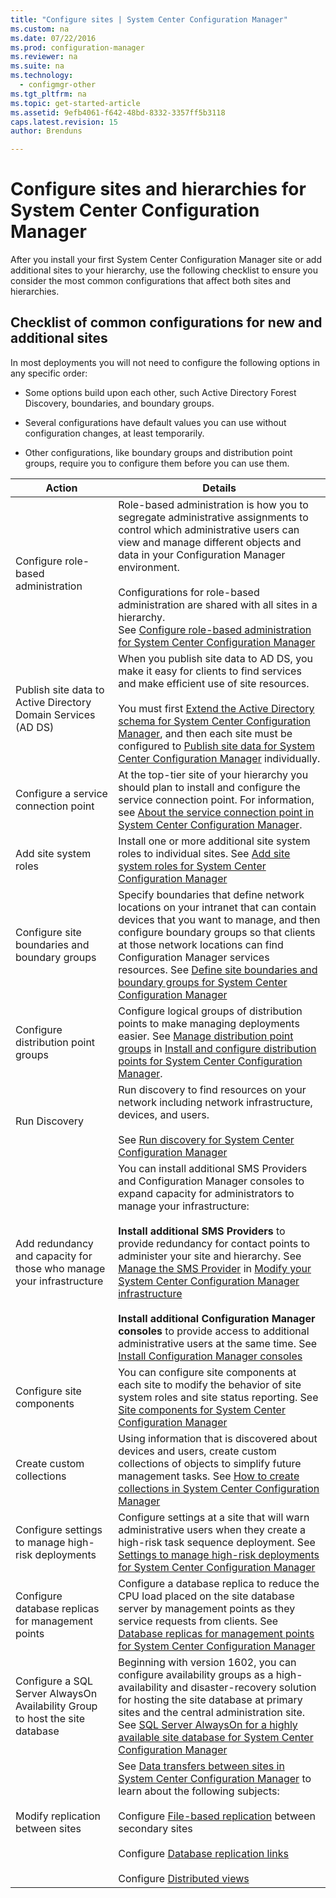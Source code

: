 ```yaml
---
title: "Configure sites | System Center Configuration Manager"
ms.custom: na
ms.date: 07/22/2016
ms.prod: configuration-manager
ms.reviewer: na
ms.suite: na
ms.technology:
  - configmgr-other
ms.tgt_pltfrm: na
ms.topic: get-started-article
ms.assetid: 9efb4061-f642-48bd-8332-3357ff5b3118
caps.latest.revision: 15
author: Brenduns

---
```

# Configure sites and hierarchies for System Center Configuration Manager
After you install your first System Center Configuration Manager site or add additional sites to your hierarchy, use the following checklist to ensure you consider the most common configurations that affect both sites and hierarchies.  

## Checklist of common configurations for new and additional sites  
 In most deployments you will not need to configure the following options in any specific order:  

-   Some options build upon each other, such Active Directory Forest Discovery, boundaries,  and boundary groups.  

-   Several configurations have default values you can use without configuration changes, at least temporarily.  

-   Other configurations, like boundary groups and distribution point groups, require you to configure them before you can use them.  

|Action|Details|  
|------------|-------------|  
|Configure role-based administration|Role-based administration is how you to segregate administrative assignments to control which administrative users can view and manage different objects and data in your Configuration Manager environment.<br /><br /> Configurations for role-based administration are shared with all sites in a hierarchy.   <br />See [Configure role-based administration for System Center Configuration Manager](../../../../core/servers/deploy/configure/configure-role-based-administration.md)|  
|Publish site data to Active Directory Domain Services (AD DS)|When you publish site data to AD DS, you make it easy for clients to find services and make efficient use of site resources.<br /><br /> You must first [Extend the Active Directory schema for System Center Configuration Manager](../../../../core/plan-design/network/extend-the-active-directory-schema.md), and then each site must be configured to [Publish site data for System Center Configuration Manager](../../../../core/servers/deploy/configure/publish-site-data.md) individually.|  
|Configure a service connection point|At the top-tier site of your hierarchy you should plan to install and configure the service connection point. For information, see [About the service connection point in System Center Configuration Manager](../../../../core/servers/deploy/configure/about-the-service-connection-point.md).|  
|Add site system roles|Install one or more additional site system roles to individual sites.  See [Add site system roles for System Center Configuration Manager](../../../../core/servers/deploy/configure/add-site-system-roles.md)|  
|Configure site boundaries and boundary groups|Specify boundaries that define network locations on your intranet that can contain devices that you want to manage, and then configure boundary groups so that clients at those network locations can find Configuration Manager services resources. See [Define site boundaries and boundary groups for System Center Configuration Manager](../../../../core/servers/deploy/configure/define-site-boundaries-and-boundary-groups.md)|  
|Configure distribution point groups|Configure logical  groups of distribution points to make managing deployments easier. See [Manage distribution point groups](../../../../core/servers/deploy/configure/install-and-configure-distribution-points.md#bkmk_manage) in [Install and configure distribution points for System Center Configuration Manager](../../../../core/servers/deploy/configure/install-and-configure-distribution-points.md).|  
|Run Discovery|Run discovery to find resources on your network including network infrastructure, devices, and users.<br /><br /> See [Run discovery for System Center Configuration Manager](../../../../core/servers/deploy/configure/run-discovery.md)|  
|Add redundancy and capacity for those who manage your infrastructure|You can install additional SMS Providers and Configuration Manager consoles to expand capacity for administrators to manage your infrastructure:<br /><br /> **Install additional SMS Providers** to provide redundancy for contact points to administer your site and hierarchy. See [Manage the SMS Provider](../../../../core/servers/manage/modify-your-infrastructure.md#BKMK_ManageSMSprovider) in [Modify your System Center Configuration Manager infrastructure](../../../../core/servers/manage/modify-your-infrastructure.md)<br /><br /> **Install additional Configuration Manager consoles** to provide access to additional administrative users at the same time. See [Install Configuration Manager consoles](../../../../core/servers/deploy/install/install-consoles.md)|  
|Configure site components|You can configure site components at each site to modify the behavior of site system roles and site status reporting. See [Site components for System Center Configuration Manager](../../../../core/servers/deploy/configure/site-components.md)|  
|Create custom collections|Using information that is discovered about devices and users, create custom collections of objects to simplify future management tasks. See [How to create collections in System Center Configuration Manager](../../../../core/clients/manage/collections/create-collections.md)|  
|Configure settings to manage high-risk deployments|Configure settings at a site that will warn administrative users when they create a high-risk task sequence deployment.  See [Settings to manage high-risk deployments for System Center Configuration Manager](../../../../protect/understand/settings-to-manage-high-risk-deployments.md)|  
|Configure database replicas for management points|Configure a database replica to reduce the CPU load placed on the site database server by management points as they service requests from clients. See [Database replicas for management points for System Center Configuration Manager](../../../../core/servers/deploy/configure/database-replicas-for-management-points.md)|  
|Configure a SQL Server AlwaysOn Availability Group to host the site database|Beginning with version 1602, you can configure availability groups as a high-availability and disaster-recovery solution for hosting the site database at primary sites and the central administration site. See [SQL Server AlwaysOn for a highly available site database for System Center Configuration Manager](../../../../core/servers/deploy/configure/sql-server-alwayson-for-a-highly-available-site-database.md)|  
|Modify replication between sites|See [Data transfers between sites in System Center Configuration Manager](../../../../core/servers/manage/data-transfers-between-sites.md) to learn about the following subjects:<br /><br /> Configure [File-based replication](../../../../core/servers/manage/data-transfers-between-sites.md#bkmk_fileroute) between secondary sites<br /><br /> Configure [Database replication links](../../../../core/servers/manage/data-transfers-between-sites.md#bkmk_Dblinks)<br /><br /> Configure [Distributed views](../../../../core/servers/manage/data-transfers-between-sites.md#bkmk_distviews)|  
